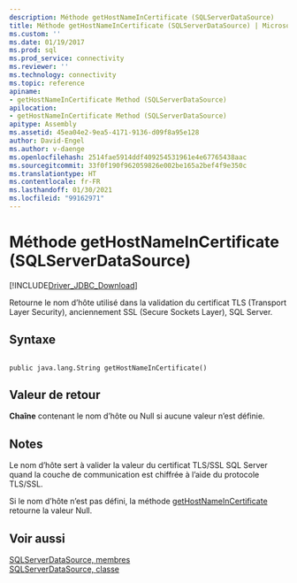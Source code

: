 ```yaml
---
description: Méthode getHostNameInCertificate (SQLServerDataSource)
title: Méthode getHostNameInCertificate (SQLServerDataSource) | Microsoft Docs
ms.custom: ''
ms.date: 01/19/2017
ms.prod: sql
ms.prod_service: connectivity
ms.reviewer: ''
ms.technology: connectivity
ms.topic: reference
apiname:
- getHostNameInCertificate Method (SQLServerDataSource)
apilocation:
- getHostNameInCertificate Method (SQLServerDataSource)
apitype: Assembly
ms.assetid: 45ea04e2-9ea5-4171-9136-d09f8a95e128
author: David-Engel
ms.author: v-daenge
ms.openlocfilehash: 2514fae5914ddf409254531961e4e67765438aac
ms.sourcegitcommit: 33f0f190f962059826e002be165a2bef4f9e350c
ms.translationtype: HT
ms.contentlocale: fr-FR
ms.lasthandoff: 01/30/2021
ms.locfileid: "99162971"
---
```

# <a name="gethostnameincertificate-method-sqlserverdatasource"></a>Méthode getHostNameInCertificate (SQLServerDataSource)
[!INCLUDE[Driver_JDBC_Download](../../../includes/driver_jdbc_download.md)]

  Retourne le nom d’hôte utilisé dans la validation du certificat TLS (Transport Layer Security), anciennement SSL (Secure Sockets Layer), SQL Server.  
  
## <a name="syntax"></a>Syntaxe  
  
```  
  
public java.lang.String getHostNameInCertificate()  
```  
  
## <a name="return-value"></a>Valeur de retour  
 **Chaîne** contenant le nom d’hôte ou Null si aucune valeur n’est définie.  
  
## <a name="remarks"></a>Notes  
 Le nom d’hôte sert à valider la valeur du certificat TLS/SSL SQL Server quand la couche de communication est chiffrée à l’aide du protocole TLS/SSL.  
  
 Si le nom d’hôte n’est pas défini, la méthode [getHostNameInCertificate](../../../connect/jdbc/reference/gethostnameincertificate-method-sqlserverdatasource.md) retourne la valeur Null.  
  
## <a name="see-also"></a>Voir aussi  
 [SQLServerDataSource, membres](../../../connect/jdbc/reference/sqlserverdatasource-members.md)   
 [SQLServerDataSource, classe](../../../connect/jdbc/reference/sqlserverdatasource-class.md)  
  
  
